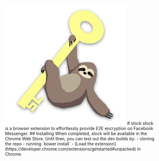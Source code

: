 <img src="https://raw.githubusercontent.com/jacobj/slock/master/img/logo.png" width="400">
# slock
slock is a browser extension to effortlessly provide E2E encryption on Facebook Messenger.
## Installing
When completed, slock will be available in the Chrome Web Store.
Until then, you can test out the dev builds by:
- cloning the repo
- running `bower install`
- [Load the extension](https://developer.chrome.com/extensions/getstarted#unpacked) in Chrome.
